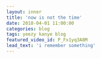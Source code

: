 ```yaml
---
layout: inner
title: 'now is not the time'
date: 2018-04-01 11:00:00
categories: blog 
tags: yeezy kanye blog
featured_video_id: P_Fx1yq3A8M
lead_text: 'i remember something'
---
```





